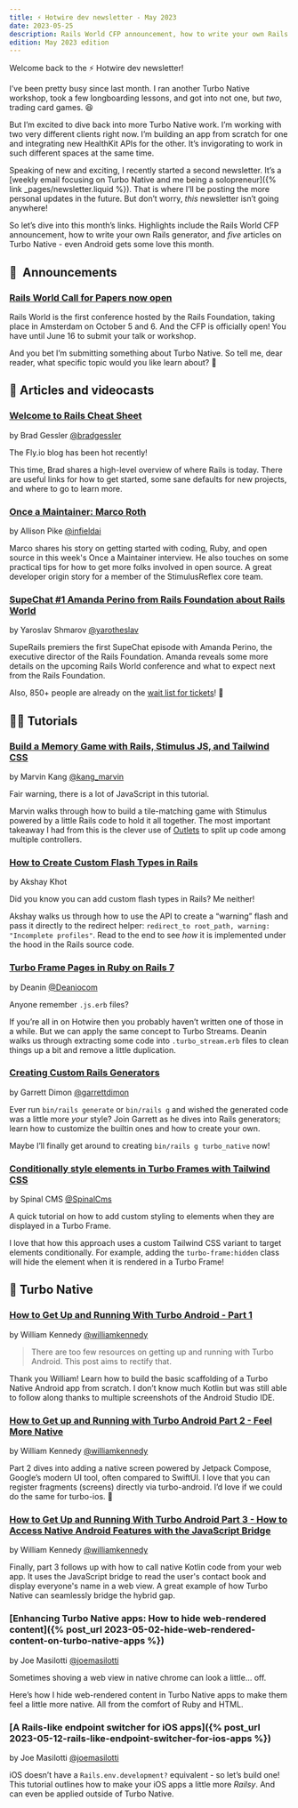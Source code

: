 ```yaml
---
title: ⚡️ Hotwire dev newsletter - May 2023
date: 2023-05-25
description: Rails World CFP announcement, how to write your own Rails generators, and FIVE articles on Turbo Native this month.
edition: May 2023 edition
---
```


Welcome back to the ⚡️ Hotwire dev newsletter!

I’ve been pretty busy since last month. I ran another Turbo Native workshop, took a few longboarding lessons, and got into not one, but *two*, trading card games. 😆

But I’m excited to dive back into more Turbo Native work. I’m working with two very different clients right now. I’m building an app from scratch for one and integrating new HealthKit APIs for the other. It’s invigorating to work in such different spaces at the same time.

Speaking of new and exciting, I recently started a second newsletter. It’s a [weekly email focusing on Turbo Native and me being a solopreneur]({% link _pages/newsletter.liquid %}). That is where I’ll be posting the more personal updates in the future. But don’t worry, *this* newsletter isn’t going anywhere!

So let’s dive into this month’s links. Highlights include the Rails World CFP announcement, how to write your own Rails generator, and *five* articles on Turbo Native - even Android gets some love this month.

## 📣  Announcements

### [Rails World Call for Papers now open](https://rubyonrails.org/2023/5/9/rails-world-call-for-papers-now-open)

Rails World is the first conference hosted by the Rails Foundation, taking place in Amsterdam on October 5 and 6. And the CFP is officially open! You have until June 16 to submit your talk or workshop.

And you bet I’m submitting something about Turbo Native. So tell me, dear reader, what specific topic would you like learn about? 🤔

## 📰  Articles and videocasts

### [Welcome to Rails Cheat Sheet](https://fly.io/ruby-dispatch/welcome-to-rails-cheat-sheet/)

by Brad Gessler [@bradgessler](https://twitter.com/bradgessler)

The Fly.io blog has been hot recently!

This time, Brad shares a high-level overview of where Rails is today. There are useful links for how to get started, some sane defaults for new projects, and where to go to learn more.

### [Once a Maintainer: Marco Roth](https://onceamaintainer.substack.com/p/once-a-maintainer-marco-roth)

by Allison Pike [@infieldai](https://twitter.com/infieldai)

Marco shares his story on getting started with coding, Ruby, and open source in this week's Once a Maintainer interview. He also touches on some practical tips for how to get more folks involved in open source. A great developer origin story for a member of the StimulusReflex core team.

### [SupeChat #1 Amanda Perino from Rails Foundation about Rails World](https://www.youtube.com/watch?v=AlcfyfBSM2A)

by Yaroslav Shmarov [@yarotheslav](https://twitter.com/yarotheslav)

SupeRails premiers the first SupeChat episode with Amanda Perino, the executive director of the Rails Foundation. Amanda reveals some more details on the upcoming Rails World conference and what to expect next from the Rails Foundation.

Also, 850+ people are already on the [wait list for tickets](https://ti.to/rails-world/rails-world-2023)! 🤯

## 👩‍🏫  Tutorials

### [Build a Memory Game with Rails, Stimulus JS, and Tailwind CSS](https://semaphoreci.com/blog/memory-game-rails-stimulusjs-tailwindcss)

by Marvin Kang [@kang_marvin](https://twitter.com/kang_marvin)

Fair warning, there is a lot of JavaScript in this tutorial.

Marvin walks through how to build a tile-matching game with Stimulus powered by a little Rails code to hold it all together. The most important takeaway I had from this is the clever use of [Outlets](https://stimulus.hotwired.dev/reference/outlets) to split up code among multiple controllers.

### [How to Create Custom Flash Types in Rails](https://www.akshaykhot.com/create-custom-flash-types-rails/)

by Akshay Khot

Did you know you can add custom flash types in Rails? Me neither!

Akshay walks us through how to use the API to create a “warning” flash and pass it directly to the redirect helper: `redirect_to root_path, warning: "Incomplete profiles"`. Read to the end to see *how* it is implemented under the hood in the Rails source code.

### [Turbo Frame Pages in Ruby on Rails 7](https://www.youtube.com/watch?v=iwZDoz_Ya2k)

by Deanin [@Deaniocom](https://twitter.com/Deaniocom)

Anyone remember `.js.erb` files?

If you’re all in on Hotwire then you probably haven’t written one of those in a while. But we can apply the same concept to Turbo Streams. Deanin walks us through extracting some code into `.turbo_stream.erb` files to clean things up a bit and remove a little duplication.

### [Creating Custom Rails Generators](https://garrettdimon.com/journal/posts/creating-custom-rails-generators)

by Garrett Dimon [@garrettdimon](https://twitter.com/garrettdimon)

Ever run `bin/rails generate` or `bin/rails g` and wished the generated code was a little more *your* style? Join Garrett as he dives into Rails generators; learn how to customize the builtin ones and how to create your own.

Maybe I’ll finally get around to creating `bin/rails g turbo_native` now!

### [Conditionally style elements in Turbo Frames with Tailwind CSS](https://dev.to/spinal/conditionally-style-elements-in-turbo-frames-with-tailwind-css-1d74)

by Spinal CMS [@SpinalCms](https://twitter.com/SpinalCms)

A quick tutorial on how to add custom styling to elements when they are displayed in a Turbo Frame.

I love that how this approach uses a custom Tailwind CSS variant to target elements conditionally. For example, adding the `turbo-frame:hidden` class will hide the element when it is rendered in a Turbo Frame!

## 📱 Turbo Native

### [How to Get Up and Running With Turbo Android - Part 1](https://williamkennedy.ninja/android/2023/05/10/up-and-running-with-turbo-android-part-1/)

by William Kennedy [@williamkennedy](https://twitter.com/_williamkennedy)

> There are too few resources on getting up and running with Turbo Android. This post aims to rectify that.

Thank you William! Learn how to build the basic scaffolding of a Turbo Native Android app from scratch. I don’t know much Kotlin but was still able to follow along thanks to multiple screenshots of the Android Studio IDE.

### [How to Get up and Running with Turbo Android Part 2 - Feel More Native](https://williamkennedy.ninja/android/2023/05/19/turbo-android-part-2-feel-more-native/)

by William Kennedy [@williamkennedy](https://twitter.com/_williamkennedy)

Part 2 dives into adding a native screen powered by Jetpack Compose, Google’s modern UI tool, often compared to SwiftUI. I love that you can register fragments (screens) directly via turbo-android. I’d love if we could do the same for turbo-ios. 🤔

### [How to Get Up and Running With Turbo Android Part 3 - How to Access Native Android Features with the JavaScript Bridge](https://williamkennedy.ninja/business/2023/05/23/turbo-android-part-3-how-to-access-native-android-features-with-the-javascript-bridge/)

by William Kennedy [@williamkennedy](https://twitter.com/_williamkennedy)

Finally, part 3 follows up with how to call native Kotlin code from your web app. It uses the JavaScript bridge to read the user's contact book and display everyone's name in a web view. A great example of how Turbo Native can seamlessly bridge the hybrid gap.

### [Enhancing Turbo Native apps: How to hide web-rendered content]({% post_url 2023-05-02-hide-web-rendered-content-on-turbo-native-apps %})

by Joe Masilotti [@joemasilotti](https://twitter.com/joemasilotti)

Sometimes shoving a web view in native chrome can look a little… off.

Here’s how I hide web-rendered content in Turbo Native apps to make them feel a little more native. All from the comfort of Ruby and HTML.

### [A Rails-like endpoint switcher for iOS apps]({% post_url 2023-05-12-rails-like-endpoint-switcher-for-ios-apps %})

by Joe Masilotti [@joemasilotti](https://twitter.com/joemasilotti)

iOS doesn’t have a `Rails.env.development?` equivalent - so let’s build one! This tutorial outlines how to make your iOS apps a little more *Railsy*. And can even be applied outside of Turbo Native.

